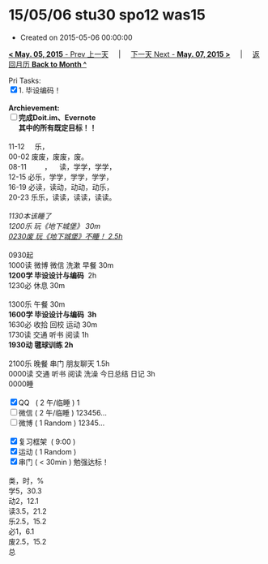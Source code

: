 # 15/05/06 stu30 spo12 was15

- Created on 2015-05-06 00:00:00

[**< May. 05, 2015** - Prev 上一天](_archived/lifelogs/2015/05/d05.md) &nbsp; &nbsp; | &nbsp; &nbsp; [下一天 Next - **May. 07, 2015 >**](_archived/lifelogs/2015/05/d07.md) &nbsp; &nbsp; |  &nbsp; &nbsp; [返回月历 **Back to Month ^**](_archived/lifelogs/2015/05/index.md)
<br/><div>Pri Tasks:<br clear="none"/><input type="checkbox" checked="true" />1. 毕设编码！</div>        <div><br clear="none"/></div>        <div><strong>Archievement:</strong></div>        <div><strong><input type="checkbox" />完成Doit.im、</strong><strong>Evernote</strong></div>        <div><strong>      其中的</strong><strong>所有</strong><strong>既定目标！！</strong></div>        <div><strong><br clear="none"/></strong></div>        <div>                <div>11-12     乐，</div>                <div>00-02 废废，废废，废。</div>08-11         ，    读，学学，学学，<br clear="none"/>12-15 必乐，学学，学学，学学，<br clear="none"/>16-19 必读，读动，动动，动乐，<br clear="none"/>20-23 乐乐，读读，读读，读读。                <div><br clear="none"/></div>                <div><em>1130本该睡了</em></div>                <div><em>1200乐 玩《地下城堡》 30m</em></div>                <div><span style="text-decoration: underline;"><em>0230废 玩《地下城堡》不睡！ 2.5h</em></span></div>                <div><br clear="none"/></div>0930起<br clear="none"/>1000读 微博 微信 洗漱 早餐 30m        </div>        <div><strong>1200学 毕设设计与编码</strong>  2h                <div>1230必 休息 30m</div>                <div><br clear="none"/></div>1300乐 午餐 30m        </div>        <div><strong>1600学 毕设设计与编码  3h</strong>                <div>1630必 收拾 回校 运动 30m</div>                <div>1730读 交通 听书 阅读 1h</div>                <div><b>1930动 毽球训练 2h</b></div>                <div><br/></div>2100乐 晚餐 串门 朋友聊天 1.5h        </div>        <div>0000读 交通 听书 阅读 洗澡 今日总结 日记 3h</div>        <div>0000睡</div>        <div><br clear="none"/></div>        <div><input type="checkbox" checked="true" />QQ   ( 2 午/临睡 ) 1<br clear="none"/><input type="checkbox" />微信 ( 2 午/临睡 ) 123456…</div>        <div><input type="checkbox" />微博 ( 1 Random ) 12345…</div>        <div><br clear="none"/></div>        <div><input type="checkbox" checked="true" />复习框架  ( 9:00 ) </div>        <div><input type="checkbox" checked="true" />运动 ( 1 Random ) </div>        <div><input type="checkbox" checked="true" />串门 ( < 30min ) 勉强达标！</div>        <div>                <div><br clear="none"/></div>类，时，%<br clear="none"/>学5，30.3<br clear="none"/>动2，12.1<br clear="none"/>读3.5，21.2<br clear="none"/>乐2.5，15.2<br clear="none"/>必1，6.1<br clear="none"/>废2.5，15.2<br clear="none"/>总        </div>
